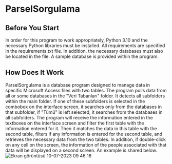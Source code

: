# ParselSorgulama
## Before You Start
In order for this program to work appropriately, Python 3.10 and the necessary Python libraries must be installed. All requirements are specified in the requirements.txt file.
In addition, the necessary databases must also be located in the file. A sample database is provided within the program.
## How Does It Work
ParselSorgulama is a database program designed to manage data in specific Microsoft Access files with two tables. 
The program pulls data from all or some databases in the "Veri Tabanları" folder. It detects all subfolders within the main folder. If one of these subfolders is selected in the combobox on the interface screen, it searches only from the databases in that subfolder, if "Tümü" is left selected, it searches from the databases in all subfolders.
The program will receive the information entered in the textboxes on the interface screen and filter the first table with the information entered for it. Then it matches the data in this table with the second table, filters if any information is entered for the second table, and retrieves the necessary data from the two tables.
In addition, if double-click on any cell on the screen, the information of the people associated with that data will be displayed on a second screen.
An example is shared below. 
![Ekran görüntüsü 10-07-2023 09 46 16](https://github.com/Erotgen/ParselSorgulama/assets/106821354/1bf917a8-1526-4273-b20c-7f86c34e037c)

